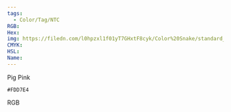 ```yaml
---
tags:
  - Color/Tag/NTC
RGB:
Hex:
img: https://filedn.com/l0hpzxl1f01yT7GHxtF8cyk/Color%20Snake/standard_csv_to_svg/FDD7E4.svg
CMYK:
HSL:
Name:
---
```

Pig Pink
```palette
#FDD7E4
```
RGB
